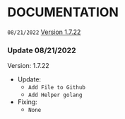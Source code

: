 # DOCUMENTATION
`08/21/2022` [Version 1.7.22](https://github.com/alipbudiman/bot-golang-line-protect-war-and-bypass/blob/main/documentation.md#update-08212022)

### Update 08/21/2022
Version: 1.7.22
  - Update:
    - `Add File to Github`
    - `Add Helper golang`
  - Fixing:
    - `None`

 
